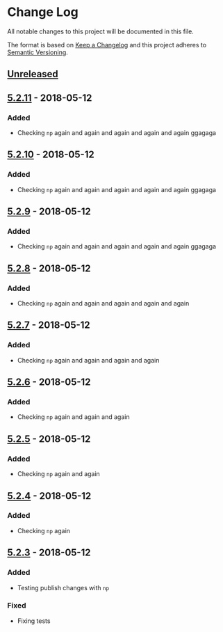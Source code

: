 # Change Log
All notable changes to this project will be documented in this file.

The format is based on [Keep a Changelog](http://keepachangelog.com/)
and this project adheres to [Semantic Versioning](http://semver.org/).

## [Unreleased][]

## [5.2.11][] - 2018-05-12
### Added
- Checking `np` again and again and again and again and again ggagaga


## [5.2.10][] - 2018-05-12
### Added
- Checking `np` again and again and again and again and again ggagaga

## [5.2.9][] - 2018-05-12
### Added
- Checking `np` again and again and again and again and again ggagaga

## [5.2.8][] - 2018-05-12
### Added
- Checking `np` again and again and again and again and again

## [5.2.7][] - 2018-05-12
### Added
- Checking `np` again and again and again and again

## [5.2.6][] - 2018-05-12
### Added
- Checking `np` again and again and again

## [5.2.5][] - 2018-05-12
### Added
- Checking `np` again and again

## [5.2.4][] - 2018-05-12
### Added
- Checking `np` again


## [5.2.3][] - 2018-05-12
### Added
- Testing publish changes with `np`

### Fixed
- Fixing tests


[Unreleased]: https://github.com/willmendesneto/willmendesneto-playground/compare/v5.2.11...HEAD
[5.2.11]: https://github.com/willmendesneto/willmendesneto-playground/compare/v5.2.10...v5.2.11
[5.2.10]: https://github.com/willmendesneto/willmendesneto-playground/compare/v5.2.9...v5.2.10
[5.2.9]: https://github.com/willmendesneto/willmendesneto-playground/compare/v5.2.8...v5.2.9
[5.2.8]: https://github.com/willmendesneto/willmendesneto-playground/compare/v5.2.7...v5.2.8
[5.2.7]: https://github.com/willmendesneto/willmendesneto-playground/compare/v5.2.6...v5.2.7
[5.2.6]: https://github.com/willmendesneto/willmendesneto-playground/compare/v5.2.5...v5.2.6
[5.2.5]: https://github.com/willmendesneto/willmendesneto-playground/compare/v5.2.4...v5.2.5
[5.2.4]: https://github.com/willmendesneto/willmendesneto-playground/compare/v5.2.3...v5.2.4
[5.2.3]: https://github.com/willmendesneto/willmendesneto-playground/tree/v5.2.3
